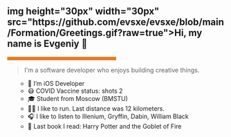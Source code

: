 
<h2>img height="30px" width="30px" src="https://github.com/evsxe/evsxe/blob/main/Formation/Greetings.gif?raw=true"></img>Hi, my name is Evgeniy 👋 </h2><hr style='background-color:#e67e22;border-width:0;color:#000000;height:8px;line-height:0;text-align:left;width:50%;'/> <blockquote> I'm a software developer who enjoys building creative things. </blockquote> <ul> 
  
- 💼 I’m iOS Developer
- 😷 COVID Vaccine status: shots 2
- 🎓 Student from Moscow (BMSTU)
- 🏃‍♂ I like to run. Last distance was 12 kilometers.
- 🎧 I like to listen to Illenium, Gryffin, Dabin, William Black
- 📖 Last book I read: Harry Potter and the Goblet of Fire
